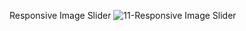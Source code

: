 Responsive Image Slider 
![11-Responsive Image Slider](https://github.com/rabiaztoprak/JAVASCRIPT-PROJECTS/assets/80384765/9743f629-605c-4ece-8988-38cb861c93e5)
